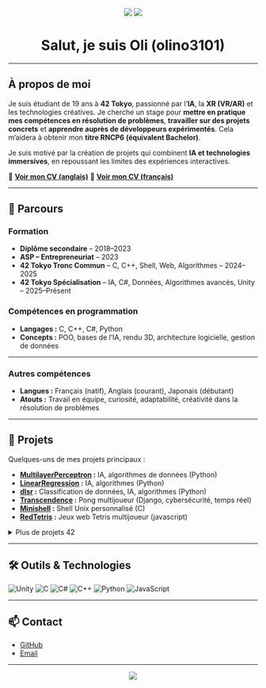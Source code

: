 <div align="center">

<img src="https://img.shields.io/badge/XR-purple?style=for-the-badge&logo=unity&logoColor=white" />
<img src="https://img.shields.io/badge/IA-6e44ff?style=for-the-badge&logo=python&logoColor=white" />

# Salut, je suis Oli (olino3101)

</div>

---

## À propos de moi

Je suis étudiant de 19 ans à **42 Tokyo**, passionné par l’**IA**, la **XR (VR/AR)** et les technologies créatives.
Je cherche un stage pour **mettre en pratique mes compétences en résolution de problèmes**, **travailler sur des projets concrets** et **apprendre auprès de développeurs expérimentés**.
Cela m’aidera à obtenir mon **titre RNCP6 (équivalent Bachelor)**.

Je suis motivé par la création de projets qui combinent **IA et technologies immersives**, en repoussant les limites des expériences interactives.

📄 **[Voir mon CV (anglais)](./olivier_Nault_CV_English.pdf)**
📄 **[Voir mon CV (français)](./olivier_Nault_CV_French.pdf)**

---

## 💼 Parcours

### **Formation**

* **Diplôme secondaire** – 2018–2023
* **ASP – Entrepreneuriat** – 2023
* **42 Tokyo Tronc Commun** – C, C++, Shell, Web, Algorithmes – 2024–2025
* **42 Tokyo Spécialisation** – IA, C#, Données, Algorithmes avancés, Unity – 2025–Présent

### **Compétences en programmation**

* **Langages :** C, C++, C#, Python
* **Concepts :** POO, bases de l’IA, rendu 3D, architecture logicielle, gestion de données

---

### **Autres compétences**

* **Langues :** Français (natif), Anglais (courant), Japonais (débutant)
* **Atouts :** Travail en équipe, curiosité, adaptabilité, créativité dans la résolution de problèmes

---

## 🚀 Projets

Quelques-uns de mes projets principaux :

* **[MultilayerPerceptron](https://github.com/olino3101/Multilayer-Perceptron) :** IA, algorithmes de données (Python)
* **[LinearRegression](https://github.com/olino3101/Linear-Regression) :** IA, algorithmes (Python)
* **[dlsr](https://github.com/olino3101/Dlsr) :** Classification de données, IA, algorithmes (Python)
* **[Transcendence](https://github.com/olino3101/ft_transcendance) :** Pong multijoueur (Django, cybersécurité, temps réel)
* **[Minishell](https://github.com/olino3101/Minishell) :** Shell Unix personnalisé (C)
* **[RedTetris](https://github.com/olino3101/RedTetris) :** Jeux web Tetris multijoueur (javascript)

<details>
<summary>Plus de projets 42</summary>
fractol, cube3d, pipex, piscine C, ft_irc, jeu VR d’évasion, push_swap, modules C++ 00-09, inception...
</details>

---

## 🛠️ Outils & Technologies

![Unity](https://img.shields.io/badge/Unity-100000?style=flat\&logo=unity\&logoColor=white\&labelColor=6e44ff\&color=6e44ff)
![C](https://img.shields.io/badge/C-6e44ff?style=flat\&logo=c\&logoColor=white)
![C#](https://img.shields.io/badge/C%23-6e44ff?style=flat\&logo=csharp\&logoColor=white)
![C++](https://img.shields.io/badge/C++-6e44ff?style=flat\&logo=cplusplus\&logoColor=white)
![Python](https://img.shields.io/badge/Python-6e44ff?style=flat\&logo=python\&logoColor=white)
![JavaScript](https://img.shields.io/badge/JavaScript-6e44ff?style=flat&logo=javascript&logoColor=white)

---

## 📫 Contact

* [GitHub](https://github.com/olino3101)
* [Email](mailto:olivnault@outlook.com)

---

<div align="center">
<img src="https://capsule-render.vercel.app/api?type=waving&color=6e44ff&height=100&section=footer"/>
</div>
